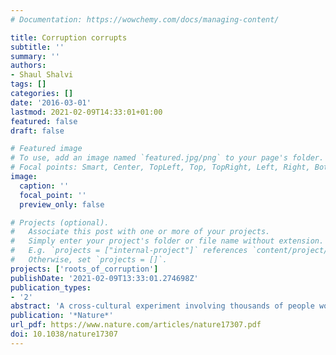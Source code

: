 ```yaml
---
# Documentation: https://wowchemy.com/docs/managing-content/

title: Corruption corrupts
subtitle: ''
summary: ''
authors:
- Shaul Shalvi
tags: []
categories: []
date: '2016-03-01'
lastmod: 2021-02-09T14:33:01+01:00
featured: false
draft: false

# Featured image
# To use, add an image named `featured.jpg/png` to your page's folder.
# Focal points: Smart, Center, TopLeft, Top, TopRight, Left, Right, BottomLeft, Bottom, BottomRight.
image:
  caption: ''
  focal_point: ''
  preview_only: false

# Projects (optional).
#   Associate this post with one or more of your projects.
#   Simply enter your project's folder or file name without extension.
#   E.g. `projects = ["internal-project"]` references `content/project/deep-learning/index.md`.
#   Otherwise, set `projects = []`.
projects: ['roots_of_corruption']
publishDate: '2021-02-09T13:33:01.274698Z'
publication_types:
- '2'
abstract: 'A cross-cultural experiment involving thousands of people worldwide shows that the prevalence of rule violations in a society, such as tax evasion and fraudulent politics, is detrimental to individuals’ intrinsic honesty.'
publication: '*Nature*'
url_pdf: https://www.nature.com/articles/nature17307.pdf
doi: 10.1038/nature17307
---
```

